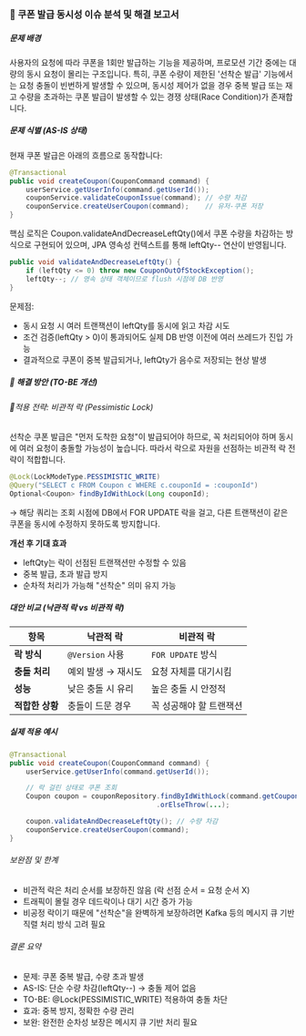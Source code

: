 ### 📝 쿠폰 발급 동시성 이슈 분석 및 해결 보고서

##### 문제 배경

사용자의 요청에 따라 쿠폰을 1회만 발급하는 기능을 제공하며,
프로모션 기간 중에는 대량의 동시 요청이 몰리는 구조입니다.
특히, 쿠폰 수량이 제한된 '선착순 발급' 기능에서는 요청 충돌이 빈번하게 발생할 수 있으며,
동시성 제어가 없을 경우 중복 발급 또는 재고 수량을 초과하는 쿠폰 발급이 발생할 수 있는 경쟁 상태(Race Condition)가 존재합니다.

##### 문제 식별 (AS-IS 상태)

현재 쿠폰 발급은 아래의 흐름으로 동작합니다:

```java
@Transactional
public void createCoupon(CouponCommand command) {
    userService.getUserInfo(command.getUserId());
    couponService.validateCouponIssue(command); // 수량 차감
    couponService.createUserCoupon(command);    // 유저-쿠폰 저장
}
```

핵심 로직은 Coupon.validateAndDecreaseLeftQty()에서
쿠폰 수량을 차감하는 방식으로 구현되어 있으며, JPA 영속성 컨텍스트를 통해 leftQty-- 연산이 반영됩니다.

```java
public void validateAndDecreaseLeftQty() {
    if (leftQty <= 0) throw new CouponOutOfStockException();
    leftQty--; // 영속 상태 객체이므로 flush 시점에 DB 반영
}
```

문제점:

- 동시 요청 시 여러 트랜잭션이 leftQty를 동시에 읽고 차감 시도
- 조건 검증(leftQty > 0)이 통과되어도 실제 DB 반영 이전에 여러 쓰레드가 진입 가능
- 결과적으로 쿠폰이 중복 발급되거나, leftQty가 음수로 저장되는 현상 발생

##### 🔐 해결 방안 (TO-BE 개선)

###### 🔸적용 전략: 비관적 락 (Pessimistic Lock)

선착순 쿠폰 발급은 "먼저 도착한 요청"이 발급되어야 하므로,
꼭 처리되어야 하며 동시에 여러 요청이 충돌할 가능성이 높습니다.
따라서 락으로 자원을 선점하는 비관적 락 전략이 적합합니다.

```java
@Lock(LockModeType.PESSIMISTIC_WRITE)
@Query("SELECT c FROM Coupon c WHERE c.couponId = :couponId")
Optional<Coupon> findByIdWithLock(Long couponId);
```

→ 해당 쿼리는 조회 시점에 DB에서 FOR UPDATE 락을 걸고,
다른 트랜잭션이 같은 쿠폰을 동시에 수정하지 못하도록 방지합니다.

**개선 후 기대 효과**

- leftQty는 락이 선점된 트랜잭션만 수정할 수 있음
- 중복 발급, 초과 발급 방지
- 순차적 처리가 가능해 "선착순" 의미 유지 가능



##### 대안 비교 (낙관적 락 vs 비관적 락)


| 항목            | 낙관적 락           | 비관적 락               |
| --------------- | ------------------- | ----------------------- |
| **락 방식**     | `@Version` 사용     | `FOR UPDATE` 방식       |
| **충돌 처리**   | 예외 발생 → 재시도 | 요청 자체를 대기시킴    |
| **성능**        | 낮은 충돌 시 유리   | 높은 충돌 시 안정적     |
| **적합한 상황** | 충돌이 드문 경우    | 꼭 성공해야 할 트랜잭션 |



##### 실제 적용 예시

```java
@Transactional
public void createCoupon(CouponCommand command) {
    userService.getUserInfo(command.getUserId());

    // 락 걸린 상태로 쿠폰 조회
    Coupon coupon = couponRepository.findByIdWithLock(command.getCouponId())
                                    .orElseThrow(...);

    coupon.validateAndDecreaseLeftQty(); // 수량 차감
    couponService.createUserCoupon(command);
}
```

###### 보완점 및 한계

- 비관적 락은 처리 순서를 보장하진 않음 (락 선점 순서 = 요청 순서 X)
- 트래픽이 몰릴 경우 데드락이나 대기 시간 증가 가능
- 비공정 락이기 때문에 "선착순"을 완벽하게 보장하려면 Kafka 등의 메시지 큐 기반 직렬 처리 방식 고려 필요

###### 결론 요약

- 문제: 쿠폰 중복 발급, 수량 초과 발생
- AS-IS: 단순 수량 차감(leftQty--) → 충돌 제어 없음
- TO-BE: @Lock(PESSIMISTIC_WRITE) 적용하여 충돌 차단
- 효과: 중복 방지, 정확한 수량 관리
- 보완: 완전한 순차성 보장은 메시지 큐 기반 처리 필요
